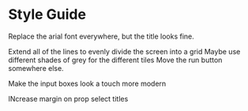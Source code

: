 
# Style Guide

Replace the arial font everywhere, but the title looks fine.

Extend all of the lines to evenly divide the screen into a grid
Maybe use different shades of grey for the different tiles
Move the run button somewhere else.

Make the input boxes look a touch more modern

INcrease margin on prop select titles

<!-- Also convert output pressure units to psia -->
